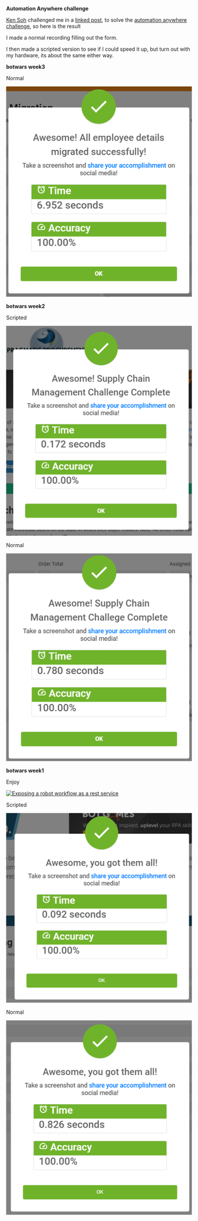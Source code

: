 **Automation Anywhere challenge**

[Ken Soh](https://www.linkedin.com/in/kensoh) challenged me in a [linked post](https://www.linkedin.com/feed/update/urn:li:activity:6828014998061756416/), to solve the [automation anywhere](https://developer.automationanywhere.com/blog/challenge-page-intro-front-office) [challenge](https://developer.automationanywhere.com/challenges/automationanywherelabs-customeronboarding.html), so here is the result

I made a normal recording filling out the form.

I then made a scripted version to see if I could speed it up, but turn out with my hardware, its about the same either way.

**botwars week3**

Normal

![BotWars3a](BotWars3a.png)

**botwars week2**

Scripted

![BotWars2b](BotWars2b.png)

Normal

![automationanywhere2](BotWars2.png)



**botwars week1**

Enjoy

[![Exposing a robot workflow as a rest service](https://img.youtube.com/vi/CC-lmOpRpzs/2.jpg)](https://youtu.be/CC-lmOpRpzs)

Scripted

![automationanywhere2](BotWars1b.png)

Normal

![automationanywhere1](BotWars1a.png)